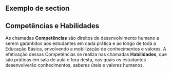 ## Exemplo de section

<section class='bgc-blue pb-40px pt-40px'>
    <div class="container">
        <div class="row" data-aos="fade-right">
            <div class="col-md-10 col-md-offset-1">
                <h2 class='title pt-30px pb-20px color-white banner-white'>Competências e Habilidades</h2>
                <p class="pb-30px">As chamadas <strong>Competências</strong> são direitos de desenvolvimento humano a serem garantidos aos estudantes em cada prática e ao longo de toda a Educação Básica, envolvendo a mobilização de conhecimentos e valores. A efetivação dessas Competências se realiza nas chamadas <strong>Habilidades</strong>, que são práticas em sala de aula e fora desta, nas quais os estudantes desenvolverão conhecimentos, saberes úteis e valores humanos.</p>
            </div>
        </div>
    </div>
</section>

## 